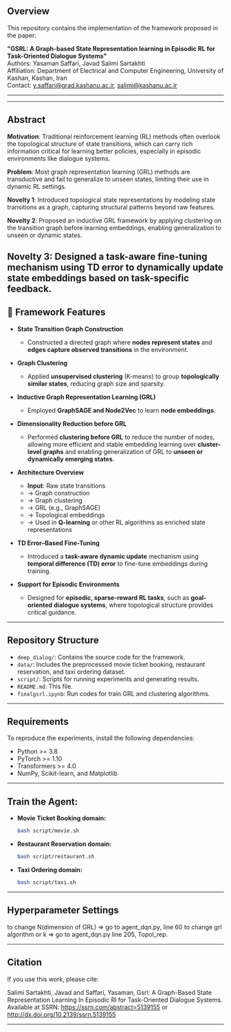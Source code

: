 ## Overview
This repository contains the implementation of the framework proposed in the paper:

**"GSRL: A Graph-based State Representation learning in Episodic RL for Task-Oriented Dialogue Systems"**  
Authors: Yasaman Saffari, Javad Salimi Sartakhti  
Affiliation: Department of Electrical and Computer Engineering, University of Kashan, Kashan, Iran  
Contact: [y.saffari@grad.kashanu.ac.ir](mailto:saffari@kashanu.ac.ir), [salimi@kashanu.ac.ir](mailto:salimi@kashanu.ac.ir)

---

--- 
## Abstract

**Motivation**: Traditional reinforcement learning (RL) methods often overlook the topological structure of state transitions, which can carry rich information critical for learning better policies, especially in episodic environments like dialogue systems.

**Problem**: Most graph representation learning (GRL) methods are transductive and fail to generalize to unseen states, limiting their use in dynamic RL settings.

**Novelty 1**: Introduced topological state representations by modeling state transitions as a graph, capturing structural patterns beyond raw features.

**Novelty 2**: Proposed an inductive GRL framework by applying clustering on the transition graph before learning embeddings, enabling generalization to unseen or dynamic states.

Novelty 3: Designed a task-aware fine-tuning mechanism using TD error to dynamically update state embeddings based on task-specific feedback.
---

## 🔹 Framework Features 

- **State Transition Graph Construction**  
  - Constructed a directed graph where **nodes represent states** and **edges capture observed transitions** in the environment.

- **Graph Clustering**  
  - Applied **unsupervised clustering** (K-means) to group **topologically similar states**, reducing graph size and sparsity.

- **Inductive Graph Representation Learning (GRL)**  
  - Employed **GraphSAGE and Node2Vec** to learn **node embeddings**.

- **Dimensionality Reduction before GRL**  
  - Performed **clustering before GRL** to reduce the number of nodes, allowing more efficient and stable embedding learning over **cluster-level graphs** and enabling generalization of GRL to **unseen or dynamically emerging states**.

- **Architecture Overview**  
  - **Input**: Raw state transitions  
  - → Graph construction  
  - → Graph clustering  
  - → GRL (e.g., GraphSAGE)  
  - → Topological embeddings  
  - → Used in **Q-learning** or other RL algorithms as enriched state representations

- **TD Error–Based Fine-Tuning**  
  - Introduced a **task-aware dynamic update** mechanism using **temporal difference (TD) error** to fine-tune embeddings during training.

- **Support for Episodic Environments**  
  - Designed for **episodic, sparse-reward RL tasks**, such as **goal-oriented dialogue systems**, where topological structure provides critical guidance.

---
## Repository Structure
- `deep_dialog/`: Contains the source code for the framework.
- `data/`: Includes the preprocessed movie ticket booking, restaurant reservation, and taxi ordering dataset.
- `script/`: Scripts for running experiments and generating results.
- `README.md`: This file.
- `finalgsrl.ipynb`: Run codes for train GRL and clustering algorithms.
---
## Requirements
To reproduce the experiments, install the following dependencies:
- Python >= 3.8
- PyTorch >= 1.10
- Transformers >= 4.0
- NumPy, Scikit-learn, and Matplotlib
---
## Train the Agent:
   - **Movie Ticket Booking domain:**  
     ```bash
     bash script/movie.sh
     ```
   - **Restaurant Reservation domain:**  
     ```bash
     bash script/restaurant.sh
     ```
   - **Taxi Ordering domain:**  
     ```bash
     bash script/taxi.sh
     ```
---
## Hyperparameter Settings
to change N(dimension of GRL)  =>  go to agent_dqn.py, line 60
to change grl algorithm or k  =>  go to agent_dqn.py line 205, Topol_rep.

--- 
## Citation
If you use this work, please cite:

Salimi Sartakhti, Javad and Saffari, Yasaman, Gsrl: A Graph-Based State Representation Learning In Episodic Rl for Task-Oriented Dialogue Systems. Available at SSRN: https://ssrn.com/abstract=5139155 or http://dx.doi.org/10.2139/ssrn.5139155

---
